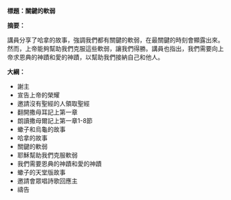 **標題：關鍵的軟弱**

**摘要：**

講員分享了哈拿的故事，強調我們都有關鍵的軟弱，在最關鍵的時刻會顯露出來。然而，上帝能夠幫助我們克服這些軟弱，讓我們得勝。講員也指出，我們需要向上帝求恩典的神蹟和愛的神蹟，以幫助我們接納自己和他人。

**大綱：**

* 謝主
* 宣告上帝的榮耀
* 邀請沒有聖經的人領取聖經
* 翻開撒母耳記上第一章
* 朗讀撒母爾記上第一章1-8節
* 蠍子和烏龜的故事
* 哈拿的故事
* 關鍵的軟弱
* 耶穌幫助我們克服軟弱
* 我們需要恩典的神蹟和愛的神蹟
* 蠍子的天堂版故事
* 邀請會眾唱詩歌回應主
* 禱告